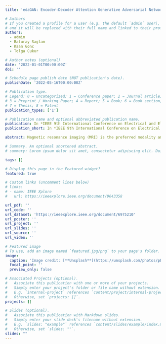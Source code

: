 ```yaml
---
title: 'edaGAN: Encoder-Decoder Attention Generative Adversarial Networks for Multi-contrast MR Image Synthesis'

# Authors
# If you created a profile for a user (e.g. the default `admin` user), write the username (folder name) here
# and it will be replaced with their full name and linked to their profile.
authors:
  - admin
  - Baturay Saglam
  - Kaan Gonc
  - Tolga Cukur

# Author notes (optional)
date: '2022-01-01T00:00:00Z'
doi: ''

# Schedule page publish date (NOT publication's date).
publishDate: '2022-05-16T00:00:00Z'

# Publication type.
# Legend: 0 = Uncategorized; 1 = Conference paper; 2 = Journal article;
# 3 = Preprint / Working Paper; 4 = Report; 5 = Book; 6 = Book section;
# 7 = Thesis; 8 = Patent
publication_types: ['1']

# Publication name and optional abbreviated publication name.
publication: In *IEEE 9th International Conference on Electrical and Electronics Engineering (ICEEE), 2022, pp. 320-324.*
publication_short: In *IEEE 9th International Conference on Electrical and Electronics Engineering (ICEEE)*

abstract: Magnetic resonance imaging (MRI) is the preferred modality among radiologists in the clinic due to its superior depiction of tissue contrast. Its ability to capture different contrasts within an exam session allows it to collect additional diagnostic information. However, such multi-contrast MRI exams take a long time to scan, resulting in acquiring just a portion of the required contrasts. Consequently, synthetic multi-contrast MRI can improve subsequent radiological observations and image analysis tasks like segmentation and detection. Because of this significant potential, multi-contrast MRI synthesis approaches are gaining popularity. Recently, generative adversarial networks (GAN) have become the de facto choice for synthesis tasks in medical imaging due to their sensitivity to realism and high-frequency structures. In this study, we present a novel generative adversarial approach for multi-contrast MRI synthesis that combines the learning of deep residual convolutional networks and spatial modulation introduced by an attention gating mechanism to synthesize high-quality MR images. We show the superiority of the proposed approach against various synthesis models on multi-contrast MRI datasets.

# Summary. An optional shortened abstract.
# summary: Lorem ipsum dolor sit amet, consectetur adipiscing elit. Duis posuere tellus ac convallis placerat. Proin tincidunt magna sed ex sollicitudin condimentum.

tags: []

# Display this page in the Featured widget?
featured: true

# Custom links (uncomment lines below)
# links:
# - name: IEEE Xplore
#   url: https://ieeexplore.ieee.org/document/9643358

url_pdf: ''
url_code: ''
url_dataset: 'https://ieeexplore.ieee.org/document/6975210'
url_poster: ''
url_project: ''
url_slides: ''
url_source: ''
url_video: ''

# Featured image
# To use, add an image named `featured.jpg/png` to your page's folder.
image:
  caption: 'Image credit: [**Unsplash**](https://unsplash.com/photos/pLCdAaMFLTE)'
  focal_point: ''
  preview_only: false

# Associated Projects (optional).
#   Associate this publication with one or more of your projects.
#   Simply enter your project's folder or file name without extension.
#   E.g. `internal-project` references `content/project/internal-project/index.md`.
#   Otherwise, set `projects: []`.
projects: []

# Slides (optional).
#   Associate this publication with Markdown slides.
#   Simply enter your slide deck's filename without extension.
#   E.g. `slides: "example"` references `content/slides/example/index.md`.
#   Otherwise, set `slides: ""`.
slides: ""
---
```

